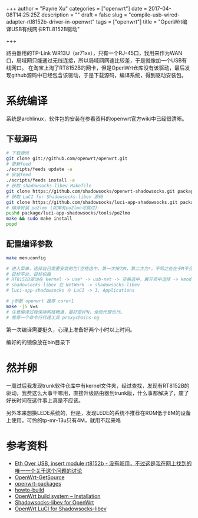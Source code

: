 +++
author = "Payne Xu"
categories = ["openwrt"]
date = 2017-04-08T14:25:25Z
description = ""
draft = false
slug = "compile-usb-wired-adapter-rtl8152b-driver-in-openwrt"
tags = ["openwrt"]
title = "OpenWrt编译USB有线网卡RTL8152B驱动"

+++



路由器用的TP-Link WR13U（ar71xx），只有一个RJ-45口，我用来作为WAN口，局域网只能通过无线连接，所以局域网网速比较差，于是就像加一个USB有线网口。
在淘宝上淘了RT8152B的网卡，但是OpenWrt仓库没有该驱动，最后发现github源码中已经包含该驱动，于是下载源码，编译系统，得到驱动安装包。

# 系统编译
系统是archlinux，软件包的安装在参看资料的openwrt官方wiki中已经很清晰。

<!-- more  -->

## 下载源码
```bash
# 下载源码
git clone git://github.com/openwrt/openwrt.git
# 更新feed
./scripts/feeds update -a
# 安装feed
./scripts/feeds install -a
# 获取 shadowsocks-libev Makefile
git clone https://github.com/shadowsocks/openwrt-shadowsocks.git package/shadowsocks-libev
# 获取 LuCI for Shadowsocks-libev 源码
git clone https://github.com/shadowsocks/luci-app-shadowsocks.git package/luci-app-shadowsocks
# 编译安装 po2lmo (如果有po2lmo可跳过)
pushd package/luci-app-shadowsocks/tools/po2lmo
make && sudo make install
popd

```
## 配置编译参数

```bash
make menuconfig

# 进入菜单，选择自己需要安装的包(空格选中，第一次按为M，第二次为*，不同之处在于M不会编译到镜像中，*则会)
# 目标平台、目标机器
# RT8152B驱动在 kernel -> use* -> usb-net -> 空格选中，展开项中选择 -> kmod-usb-net-rtl8152
# shadowsocks-libev 在 NetWork -> shadowsocks-libev
# luci-app-shadowsocks 在 LuCI -> 3. Applications
```

```bash
# j参数 openwrt 推荐 core+1
make -j5 V=s
# 注意编译过程保持网络畅通，最好是VPN，全局代理也行。
# 推荐一个命令行代理工具 proxychains-ng
```
第一次编译需要挺久，心理上准备好两个小时以上时间。

编好的的镜像放在bin目录下

# 然并卵
一周过后我发现trunk软件仓库中有kernel文件夹，经过查找，发现有RT8152B的驱动，我费这么大事干嘛用，直接升级路由器到trunk版，什么事都解决了，废了好长时间在这件事上真是不应该。

另外本来想换LEDE系统的，但是，发现LEDE的系统不推荐在ROM低于8M的设备上使用，可怜的tp-mr-13u只有4M，就用不起来咯


# 参考资料

* [Eth Over USB, insert module rt8152b - 没有卵用，不过这是我在网上找到的唯一一个关于这个问题的讨论](https://bbs.nextthing.co/t/eth-over-usb-insert-module-rt8152b/3951)
* [OpenWrt-GetSource](https://dev.openwrt.org/wiki/GetSource)
* [openwrt-packages](https://wiki.openwrt.org/doc/packages)
* [howto-build](https://wiki.openwrt.org/doc/howto/build)
* [OpenWrt build system – Installation](https://wiki.openwrt.org/doc/howto/buildroot.exigence)
* [Shadowsocks-libev for OpenWrt](https://github.com/shadowsocks/openwrt-shadowsocks)
* [OpenWrt LuCI for Shadowsocks-libev](https://github.com/shadowsocks/luci-app-shadowsocks)
